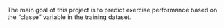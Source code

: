 The main goal of this project is to predict exercise performance based on the “classe” variable in the training dataset.
